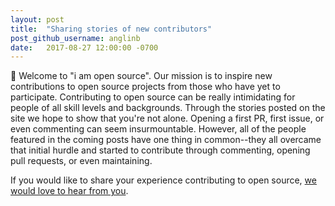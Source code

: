 ```yaml
---
layout: post
title:  "Sharing stories of new contributors"
post_github_username: anglinb
date:   2017-08-27 12:00:00 -0700
---
```


👋 Welcome to "i am open source". Our mission is to inspire new contributions to open source projects from those who have yet to participate. Contributing to open source can be really intimidating for people of all skill levels and backgrounds. Through the stories posted on the site we hope to show that you're not alone. Opening a first PR, first issue, or even commenting can seem insurmountable. However, all of the people featured in the coming posts have one thing in common--they all overcame that initial hurdle and started to contribute through commenting, opening pull requests, or even maintaining.

If you would like to share your experience contributing to open source, [we would love to hear from you](https://github.com/iamopensource/iamopensource.github.io/issues/new). 

